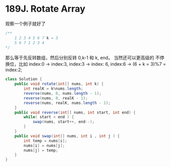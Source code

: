 # 189J. Rotate Array

观察一个例子就好了

```java
/**
    1 2 3 4 5 6 7 k = 3
    5 6 7 1 2 3 4
*/
```

那么等于先反转数组，然后分别反转 0,k-1 和 k, end。
当然还可以更高级的 不停换位，比如 index:0 -> index:3, index:3 -> index: 6, index:6 -> (6 + k = 3)%7 = index:2;

```java
class Solution {
    public void rotate(int[] nums, int k) {
        int realK = k%nums.length;
        reverse(nums, 0, nums.length - 1);
        reverse(nums, 0, realK - 1);
        reverse(nums, realK, nums.length - 1);
    }
    public void reverse(int[] nums, int start, int end) {
        while( start < end ) {
            swap(nums, start++, end--);
        }
    }
    public void swap(int[] nums, int i , int j ) {
        int temp = nums[i];
        nums[i] = nums[j];
        nums[j] = temp;
    }
}
```
